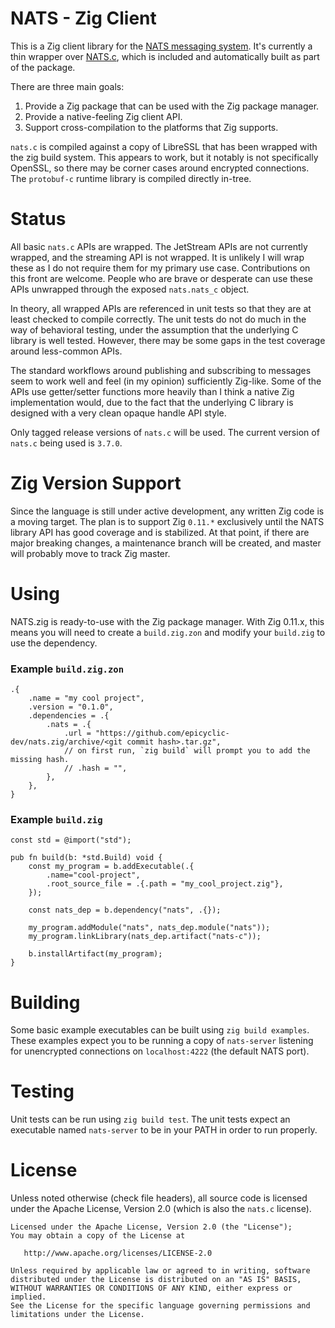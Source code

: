 # NATS - Zig Client

This is a Zig client library for the [NATS messaging system](https://nats.io). It's currently a thin wrapper over [NATS.c](https://github.com/nats-io/nats.c), which is included and automatically built as part of the package.

There are three main goals:

  1. Provide a Zig package that can be used with the Zig package manager.
  2. Provide a native-feeling Zig client API.
  3. Support cross-compilation to the platforms that Zig supports.

`nats.c` is compiled against a copy of LibreSSL that has been wrapped with the zig build system. This appears to work, but it notably is not specifically OpenSSL, so there may be corner cases around encrypted connections. The `protobuf-c` runtime library is compiled directly in-tree.

# Status

All basic `nats.c` APIs are wrapped. The JetStream APIs are not currently wrapped, and the streaming API is not wrapped. It is unlikely I will wrap these as I do not require them for my primary use case. Contributions on this front are welcome. People who are brave or desperate can use these APIs unwrapped through the exposed `nats.nats_c` object.

In theory, all wrapped APIs are referenced in unit tests so that they are at least checked to compile correctly. The unit tests do not do much in the way of behavioral testing, under the assumption that the underlying C library is well tested. However, there may be some gaps in the test coverage around less-common APIs.

The standard workflows around publishing and subscribing to messages seem to work well and feel (in my opinion) sufficiently Zig-like. Some of the APIs use getter/setter functions more heavily than I think a native Zig implementation would, due to the fact that the underlying C library is designed with a very clean opaque handle API style.

Only tagged release versions of `nats.c` will be used. The current version of `nats.c` being used is `3.7.0`.

# Zig Version Support

Since the language is still under active development, any written Zig code is a moving target. The plan is to support Zig `0.11.*` exclusively until the NATS library API has good coverage and is stabilized. At that point, if there are major breaking changes, a maintenance branch will be created, and master will probably move to track Zig master.

# Using

NATS.zig is ready-to-use with the Zig package manager. With Zig 0.11.x, this means you will need to create a `build.zig.zon` and modify your `build.zig` to use the dependency.

### Example `build.zig.zon`

```zig
.{
    .name = "my cool project",
    .version = "0.1.0",
    .dependencies = .{
        .nats = .{
            .url = "https://github.com/epicyclic-dev/nats.zig/archive/<git commit hash>.tar.gz",
            // on first run, `zig build` will prompt you to add the missing hash.
            // .hash = "",
        },
    },
}
```

### Example `build.zig`

```zig
const std = @import("std");

pub fn build(b: *std.Build) void {
    const my_program = b.addExecutable(.{
        .name="cool-project",
        .root_source_file = .{.path = "my_cool_project.zig"},
    });

    const nats_dep = b.dependency("nats", .{});

    my_program.addModule("nats", nats_dep.module("nats"));
    my_program.linkLibrary(nats_dep.artifact("nats-c"));

    b.installArtifact(my_program);
}
```

# Building

Some basic example executables can be built using `zig build examples`. These examples expect you to be running a copy of `nats-server` listening for unencrypted connections on `localhost:4222` (the default NATS port).

# Testing

Unit tests can be run using `zig build test`. The unit tests expect an executable named `nats-server` to be in your PATH in order to run properly.

# License

Unless noted otherwise (check file headers), all source code is licensed under the Apache License, Version 2.0 (which is also the `nats.c` license).

```
Licensed under the Apache License, Version 2.0 (the "License");
You may obtain a copy of the License at

   http://www.apache.org/licenses/LICENSE-2.0

Unless required by applicable law or agreed to in writing, software
distributed under the License is distributed on an "AS IS" BASIS,
WITHOUT WARRANTIES OR CONDITIONS OF ANY KIND, either express or implied.
See the License for the specific language governing permissions and
limitations under the License.
```
